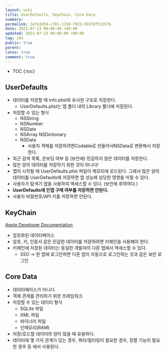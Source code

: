 ```yaml
---
layout: wiki
title: UserDefaults, KeyChain, Core Data
summary: 
permalink: 3efa3d59-c701-1158-7923-59270f51357b
date: 2021-07-23 00:00:00 +09:00
updated: 2021-07-23 00:00:00 +09:00
tag: iOS 
public: true
parent: 
latex: true
comment: true
---
```


* TOC
{:toc}

## UserDefaults

-   데이터를 저장할 때 Info.plist와 유사한 구조로 저장한다.
    -   UserDefaults.plist는 앱 폴더 내의 Library 폴더에 저장된다.
-   저장할 수 있는 형식
    -   NSString
    -   NSNumber
    -   NSData
    -   NSArray NSDictionary
    -   NSData
        -   사용자 객체를 저장하려면Codable로 만들어서NSData로 변환해서 저장한다.
-   최근 검색 목록, 온보딩 여부 등 (보안에) 민감하지 않은 데이터를 저장한다.
-   많은 양의 데이터를 저장하기 위한 것이 아니다!
-   앱이 시작될 때 UserDefaults.plist 파일이 메모리에 로드된다. 그래서 많은 양의 데이터를 UserDefaults에 저장하면 앱 성능에 상당한 영향을 미칠 수 있다.
-   사용자가 탐색기 앱을 사용하여 액세스할 수 있다. (보안에 취약하다.)
-   **UserDefaults에 인앱 구매 여부를 저장하면 안된다.**
-   사용자 비밀번호/API 키를 저장하면 안된다.

## KeyChain

[Apple Developer Documentation](https://developer.apple.com/documentation/security/keychain_services/keychain_items/using_the_keychain_to_manage_user_secrets)

-   암호화된 데이터베이스
-   암호, 키, 인증서 같은 민감한 데이터를 저장하려면 키체인을 사용해야 한다.
-   키체인에 저장된 데이터는 동일한 개발자의 다른 앱에서 액세스할 수 있다.
    -   SSO → 한 앱에 로그인하면 다른 앱이 자동으로 로그인하는 것과 같은 보안 로그인

## Core Data

-   데이터베이스가 아니다.
-   객체 관계를 관리하기 위한 프레임워크
-   저장할 수 있는 데이터 형식
    -   SQLite 파일
    -   XML 파일
    -   바이너리 파일
    -   인메모리(RAM)
-   저장/로드할 데이터의 양이 많을 때 유용하다.
-   데이터에 몇 가지 관계가 있는 경우, 쿼리/필터링이 필요한 경우, 정렬 기능이 필요한 경우 등 에서 사용된다.
